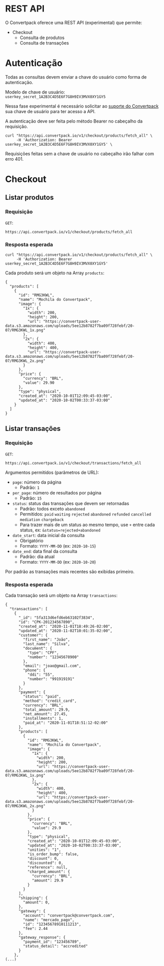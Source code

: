 # REST API

O Convertpack oferece uma REST API (experimental) que permite:

- Checkout
  - Consulta de produtos
  - Consulta de transações
  
# Autenticação

Todas as consultas devem enviar a chave do usuário como forma de autenticação.

Modelo de chave de usuário: `userkey_secret_1A2B3C4D5E6F7G8H9IV3MVX0XY1GY5`

Nessa fase experimental é necessário solicitar ao [suporte do Convertpack](mailto:support@convertpack.io) sua chave de usuário para ter acesso a API.

A autenticação deve ser feita pelo método Bearer no cabeçalho da requisição.

```
curl "https://api.convertpack.io/v1/checkout/products/fetch_all" \
     -H 'Authorization: Bearer userkey_secret_1A2B3C4D5E6F7G8H9IV3MVX0XY1GY5' \
```

Requisições feitas sem a chave de usuário no cabeçalho irão falhar com erro 401.

# Checkout
## Listar produtos

### Requisição
`GET`:
```
https://api.convertpack.io/v1/checkout/products/fetch_all
```

### Resposta esperada
```
curl "https://api.convertpack.io/v1/checkout/products/fetch_all" \
     -H 'Authorization: Bearer userkey_secret_1A2B3C4D5E6F7G8H9IV3MVX0XY1GY5'
```

Cada produto será um objeto na Array `products`:

```
{
  "products": [
    {
      "id": "RMG3KWL",
      "name": "Mochila do Convertpack",
      "image": {
        "1x": {
          "width": 200,
          "height": 200,
          "url": "https://convertpack-user-data.s3.amazonaws.com/uploads/5ee12b8782f7ba09f728febf/20-07/RMG3KWL_1x.png"
        },
        "2x": {
          "width": 400,
          "height": 400,
          "url": "https://convertpack-user-data.s3.amazonaws.com/uploads/5ee12b8782f7ba09f728febf/20-07/RMG3KWL_2x.png"
        }
      },
      "price": {
        "currency": "BRL",
        "value": 29.90
      },
      "type": "physical",
      "created_at": "2020-10-01T12:09:45-03:00",
      "updated_at": "2020-10-02T00:33:37-03:00"
    }
  ]
}
```

## Listar transações

### Requisição
`GET`:
```
https://api.convertpack.io/v1/checkout/transactions/fetch_all
```

Argumentos permitidos (parâmetros de URL):

- `page`: número da página
  - Padrão: `1`
- `per_page`: número de resultados por página
  - Padrão: `15`
- `status`: status das transações que devem ser retornadas
  - Padrão: todos exceto `abandoned`
  - Permitidos: `paid` `waiting` `rejected` `abandoned` `refunded` `cancelled` `mediation` `chargeback`
  - Para trazer mais de um status ao mesmo tempo, use `+` entre cada status, ex: `&status=rejected+abandoned`
- `date_start`: data inicial da consulta
  - Obrigatório
  - Formato: `YYYY-MM-DD` (ex: `2020-10-15`)
- `date_end`: data final da consulta
  - Padrão: dia atual
  - Formato: `YYYY-MM-DD` (ex: `2020-10-20`)

Por padrão as transações mais recentes são exibidas primeiro.

### Resposta esperada
Cada transação será um objeto na Array `transactions`:

```
{
  "transactions": [
    {
      "_id": "5fa313d6efd6eb63102f3834",
      "id": "CPK-201234567890",
      "created_at": "2020-11-01T18:49:26-02:00",
      "updated_at": "2020-11-02T10:01:35-02:00",
      "customer": {
        "first_name": "João",
        "last_name": "Silva",
        "document": {
          "type": "CPF",
          "number": "12345678900"
        },
        "email": "joao@gmail.com",
        "phone": {
          "ddi": "55",
          "number": "991919191"
        }
      },
      "payment": {
        "status": "paid",
        "method": "credit_card",
        "currency": "BRL",
        "total_amount": 29.9,
        "net_amount": 27.45,
        "installments": 1,
        "paid_at": "2020-11-01T18:51:12-02:00"
      },
      "products": [
        {
          "id": "RMG3KWL",
          "name": "Mochila do Convertpack",
          "image": {
            "1x": {
              "width": 200,
              "height": 200,
              "url": "https://convertpack-user-data.s3.amazonaws.com/uploads/5ee12b8782f7ba09f728febf/20-07/RMG3KWL_1x.png"
            },
            "2x": {
              "width": 400,
              "height": 400,
              "url": "https://convertpack-user-data.s3.amazonaws.com/uploads/5ee12b8782f7ba09f728febf/20-07/RMG3KWL_2x.png"
            }
          },
          "price": {
            "currency": "BRL",
            "value": 29.9
          },
          "type": "physical",
          "created_at": "2020-10-01T12:09:45-03:00",
          "updated_at": "2020-10-02T00:33:37-03:00",
          "unities": "1",
          "is_order_bump": false,
          "discount": 0,
          "discounted": 0,
          "reference": null,
          "charged_amount": {
            "currency": "BRL",
            "amount": 29.9
          }
        }
      ],
      "shipping": {
        "amount": 0,
      },
      "gateway": {
        "account": "convertpack@convertpack.com",
        "name": "mercado_pago",
        "id": "12345678910111213",
        "fee": 2.44
      },
      "gateway_response": {
        "payment_id": "123456789",
        "status_detail": "accredited"
      }
    },
(...)
```
